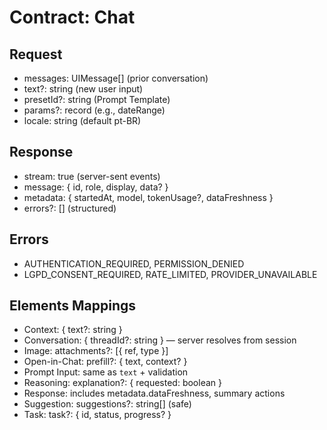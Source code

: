# Contract: Chat

## Request
- messages: UIMessage[] (prior conversation)
- text?: string (new user input)
- presetId?: string (Prompt Template)
- params?: record (e.g., dateRange)
- locale: string (default pt-BR)

## Response
- stream: true (server-sent events)
- message: { id, role, display, data? }
- metadata: { startedAt, model, tokenUsage?, dataFreshness }
- errors?: [] (structured)

## Errors
- AUTHENTICATION_REQUIRED, PERMISSION_DENIED
- LGPD_CONSENT_REQUIRED, RATE_LIMITED, PROVIDER_UNAVAILABLE

## Elements Mappings
- Context: { text?: string }
- Conversation: { threadId?: string } — server resolves from session
- Image: attachments?: [{ ref, type }]
- Open-in-Chat: prefill?: { text, context? }
- Prompt Input: same as `text` + validation
- Reasoning: explanation?: { requested: boolean }
- Response: includes metadata.dataFreshness, summary actions
- Suggestion: suggestions?: string[] (safe)
- Task: task?: { id, status, progress? }
